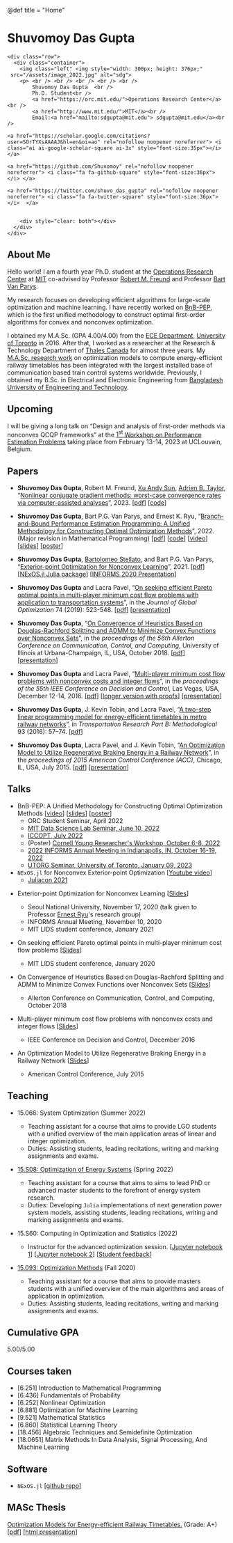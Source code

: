 @def title = "Home"

# Shuvomoy Das Gupta 

~~~
<div class="row">
  <div class="container">
    <img class="left" <img style="width: 300px; height: 376px;"
 src="/assets/image_2022.jpg" alt="sdg">
    <p> <br /> <br /> <br /> <br /> <br />  
        Shuvomoy Das Gupta  <br />
        Ph.D. Student<br />
        <a href="https://orc.mit.edu/">Operations Research Center</a><br />
        <a href="http://www.mit.edu/">MIT</a><br />
        Email:<a href="mailto:sdgupta@mit.edu"> sdgupta@mit.edu</a><br />
        
<a href="https://scholar.google.com/citations?user=SOrTYXsAAAAJ&hl=en&oi=ao" rel="nofollow noopener noreferrer"> <i class="ai ai-google-scholar-square ai-3x" style="font-size:35px"></i> </a>

<a href="https://github.com/Shuvomoy" rel="nofollow noopener noreferrer"> <i class="fa fa-github-square" style="font-size:36px"></i> </a>

<a href="https://twitter.com/shuvo_das_gupta" rel="nofollow noopener noreferrer"> <i class="fa fa-twitter-square" style="font-size:36px"></i>  </a>

              
    <div style="clear: both"></div>      
  </div>
</div>
~~~

## About Me

Hello world! I am a fourth year Ph.D. student at the [Operations Research Center](https://orc.mit.edu/) at [MIT](http://www.mit.edu/) co-advised by Professor [Robert M. Freund](https://mitmgmtfaculty.mit.edu/rfreund/) and Professor [Bart Van Parys](https://www.vanparys.xyz/). 

My research focuses on developing efficient algorithms for large-scale optimization and machine learning. I have recently worked on [BnB-PEP](https://arxiv.org/abs/2203.07305), which is the first unified methodology to construct optimal first-order algorithms for convex and nonconvex optimization.

I obtained my M.A.Sc. (GPA 4.00/4.00) from the [ECE Department,](https://www.ece.utoronto.ca/) [University of Toronto](https://www.utoronto.ca/) in 2016. After that, I worked as a researcher at the Research & Technology Department of [Thales Canada](https://www.thalesgroup.com/en/americas/canada) for almost three years. My [M.A.Sc. research work](https://www.sciencedirect.com/science/article/pii/S0191261516304830) on optimization models to compute energy-efficient railway timetables has been integrated with the largest installed base of communication based train control systems worldwide. Previously, I obtained my B.Sc. in Electrical and Electronic Engineering from [Bangladesh University of Engineering and Technology](http://www.buet.ac.bd/).

## Upcoming

I will be giving a long talk on “Design and analysis of first-order methods via nonconvex QCQP frameworks” at the [$1^\text{st}$ Workshop on Performance Estimation Problems](https://performanceestimation.github.io/PEP-talks/february_2023/program.html)  taking place from February 13-14, 2023 at UCLouvain, Belgium.

## Papers

- **Shuvomoy Das Gupta**, Robert M. Freund, [Xu Andy Sun](https://mitsloan.mit.edu/faculty/directory/andy-sun), [Adrien B. Taylor](https://adrientaylor.github.io/), “[Nonlinear conjugate gradient methods: worst-case convergence rates via computer-assisted analyses](https://arxiv.org/abs/2301.01530)”, 2023. [[pdf](https://arxiv.org/pdf/2301.01530.pdf)] [[code](https://github.com/Shuvomoy/NCG-PEP-code)] 

- **Shuvomoy Das Gupta**, Bart P.G. Van Parys, and Ernest K. Ryu, “[Branch-and-Bound Performance Estimation Programming: A Unified Methodology for Constructing Optimal Optimization Methods](https://arxiv.org/abs/2203.07305)”, 2022. (Major revision in Mathematical Programming) [[pdf](https://optimization-online.org/wp-content/uploads/2022/03/BnB_PEP_paper.pdf)] [[code](https://github.com/Shuvomoy/BnB-PEP-code)] [[video](https://youtu.be/sdYYFRxqbKQ)] [[slides](/assets/Sozi_presentations/bnb_pep_2022_presentation.html)] [[poster](/assets/Sozi_presentations/BnB_PEP_poster_final.pdf)]

- **Shuvomoy Das Gupta**, [Bartolomeo Stellato](https://stellato.io/), and Bart P.G. Van Parys, “[Exterior-point Optimization for Nonconvex Learning](https://arxiv.org/abs/2011.04552)”, 2021. [[pdf](https://optimization-online.org/2020/11/8099/)] [[NExOS.jl Julia package](https://github.com/Shuvomoy/NExOS.jl)] [[INFORMS 2020 Presentation](/assets/Sozi_presentations/INFORMS_Annual_Meeting_2020_presentation.html)]

- **Shuvomoy Das Gupta** and Lacra Pavel, “[On seeking efficient Pareto optimal points in multi-player minimum cost flow problems with application to transportation systems](https://link.springer.com/article/10.1007/s10898-019-00750-9)”, in the *Journal of Global Optimization* 74 (2019): 523-548. [[pdf](https://shuvomoy.github.io/Papers/Journal_of_Global_Optimization_19.pdf)] [[presentation](https://shuvomoy.github.io/Presentations/LIDS_2020_student_conference/LIDS_2020_student_conference.pdf)]

- **Shuvomoy Das Gupta**, “[On Convergence of Heuristics Based on Douglas-Rachford Splitting and ADMM to Minimize Convex Functions over Nonconvex Sets](https://ieeexplore.ieee.org/document/8636076)”, in the *proceedings of the 56th Allerton Conference on Communication, Control, and Computing*, University of Illinois at Urbana-Champaign, IL, USA, October 2018. [[pdf](https://shuvomoy.github.io/Papers/Allerton_2018.pdf)] [[presentation](https://shuvomoy.github.io/Presentations/Allerton_2018_Presentation/Allerton_2018_presentation_final.pdf)]


- **Shuvomoy Das Gupta** and Lacra Pavel, “[Multi-player minimum cost flow problems with nonconvex costs and integer flows](http://ieeexplore.ieee.org/document/7799446/)”, in the *proceedings of the 55th IEEE Conference on Decision and Control*, Las Vegas, USA, December 12-14, 2016. [[pdf](https://shuvomoy.github.io/Papers/Multi-player_minimum_cost_flow_problems_with_nonconvex_costs_and_integer_flows.pdf)] [[longer version with proofs](https://shuvomoy.github.io/Papers/CDC_2016_manuscript_Pareto_opt_with_proofs.pdf)] [[presentation](https://shuvomoy.github.io/Papers/CDC_2016_presentation.pdf)]


- **Shuvomoy Das Gupta**, J. Kevin Tobin, and Lacra Pavel, “[A two-step linear programming model for energy-efficient timetables in metro railway networks](http://www.sciencedirect.com/science/article/pii/S0191261516304830)”, in *Transportation Research Part B: Methodological* 93 (2016): 57–74. [[pdf](https://shuvomoy.github.io/Papers/A_two_step_linear_programming_model_for_energy_efficient_timetables_in_metro_railway_networks.pdf)] 

- **Shuvomoy Das Gupta**, Lacra Pavel, and J. Kevin Tobin, “[An Optimization Model to Utilize Regenerative Braking Energy in a Railway Network](http://ieeexplore.ieee.org/xpl/articleDetails.jsp?arnumber=7172268)”, in the *proceedings of 2015 American Control Conference (ACC)*, Chicago, IL, USA, July 2015. [[pdf](https://shuvomoy.github.io/Papers/An_Optimization_Model_to_Utilize_Regenerative_Braking_Energy_in_a_Railway_Network.pdf)] [[presentation](https://shuvomoy.github.io/Papers/ACC_presentation.svg)] 

## Talks

* BnB-PEP: A Unified Methodology for Constructing Optimal Optimization Methods  [[video](https://youtu.be/sdYYFRxqbKQ)] [[slides](/assets/Sozi_presentations/bnb_pep_2022_presentation.html)] [[poster](/assets/Sozi_presentations/BnB_PEP_poster_final.pdf)]
  * ORC Student Seminar, April 2022
  * [MIT Data Science Lab Seminar, June 10, 2022](https://dsl.mit.edu/branch-and-bound-performance-estimation-programming-unified-methodology-constructing-optimal)
  * [ICCOPT, July 2022](https://iccopt2022.lehigh.edu/)
  * (Poster) [Cornell Young Researcher's Workshop, October 6-8, 2022](https://www.orie.cornell.edu/orie-events/young-researchers-workshop) 
  * [2022 INFORMS Annual Meeting in Indianapolis, IN, October 16-19, 2022](https://meetings.informs.org/wordpress/indianapolis2022/)
  * [UTORG Seminar, University of Toronto, January 09, 2023](https://org.mie.utoronto.ca/student-seminar-with-shuvomoy-das-gupta/)
* `NExOS.jl`  for Nonconvex Exterior-point Optimization [[Youtube video](https://www.youtube.com/watch?v=SWQnAQmeVUg&ab_channel=TheJuliaProgrammingLanguage)]
  *  [Juliacon 2021](https://juliacon.org/2021/) 

- Exterior-point Optimization for Nonconvex Learning [[Slides](/assets/Sozi_presentations/INFORMS_Annual_Meeting_2020_presentation.html)]
  - Seoul National University, November 17, 2020 (talk given to Professor [Ernest Ryu](http://www.math.snu.ac.kr/~ernestryu/)'s research group)
  - INFORMS Annual Meeting, November 10, 2020
  - MIT LIDS student conference, January 2021
  
- On seeking efficient Pareto optimal points in multi-player minimum cost flow problems [[Slides](https://shuvomoy.github.io/Presentations/LIDS_2020_student_conference/LIDS_2020_student_conference.pdf)]

  - MIT LIDS student conference, January 2020

- On Convergence of Heuristics Based on Douglas-Rachford Splitting and ADMM to Minimize Convex Functions over Nonconvex Sets [[Slides](https://shuvomoy.github.io/Presentations/Allerton_2018_Presentation/Allerton_2018_presentation_final.pdf)]

  - Allerton Conference on Communication, Control, and Computing, October 2018

- Multi-player minimum cost flow problems with nonconvex costs and integer flows [[Slides](https://shuvomoy.github.io/Papers/CDC_2016_presentation.pdf)]

  - IEEE Conference on Decision and Control, December 2016

- An Optimization Model to Utilize Regenerative Braking Energy in a Railway Network [[Slides](https://shuvomoy.github.io/Papers/ACC_presentation.svg)]
  - American Control Conference, July 2015

## Teaching

- 15.066: System Optimization (Summer 2022)
    * Teaching assistant for a course that aims to provide LGO students with a unified overview of the main application areas of linear and integer optimization.
    * Duties: Assisting students, leading recitations, writing and marking assignments and exams.

- [15.S08: Optimization of Energy Systems](https://shuvomoy.github.io/Teaching/15.S08_Optimization_of_Energy_Systems_Syllabus_2022.pdf) (Spring 2022)
  * Teaching assistant for a course that aims to aims to lead PhD or advanced master students to the forefront of energy system research.
  * Duties: Developing `Julia` implementations of next generation power system models, assisting students, leading recitations, writing and marking assignments and exams.
- 15.S60: Computing in Optimization and Statistics (2022) 
  * Instructor for the advanced optimization session. [[Jupyter notebook 1](https://nbviewer.org/github/Shuvomoy/MIT_IAP_2022_15_S60_Advanced_Optimization_Session_Shuvo/blob/main/IAP%202022%20Advanced%20Optimization%20Session%201%20Convex.ipynb)] [[Jupyter notebook 2](https://nbviewer.org/github/Shuvomoy/MIT_IAP_2022_15_S60_Advanced_Optimization_Session_Shuvo/blob/main/IAP%202022%20Advanced%20Optimization%20Session%202%20MILP.ipynb)] [[Student feedback](https://shuvomoy.github.io/Teaching/IAP_2022_Teaching_Feedback_Shuvo.pdf)]
- [15.093: Optimization Methods](https://shuvomoy.github.io/Teaching/optimization_methods_syllabus2020.pdf) (Fall 2020)
  - Teaching assistant for a course that aims to provide masters students with a unified overview of the main algorithms and areas of application in optimization.
  - Duties: Assisting students, leading recitations, writing and marking assignments and exams.

## Cumulative GPA

5.00/5.00

## Courses taken
* [6.251] Introduction to Mathematical Programming	
* [6.436] Fundamentals of Probability
* [6.252] Nonlinear Optimization
* [6.881] Optimization for Machine Learning
* [9.521] Mathematical Statistics
* [6.860] Statistical Learning Theory
* [18.456] Algebraic Techniques and Semidefinite Optimization
* [18.0651] Matrix Methods In Data Analysis, Signal Processing, And Machine Learning

## Software

* `NExOS.jl` [[github repo](https://github.com/Shuvomoy/NExOS.jl)]


## MASc Thesis

[Optimization Models for Energy-efficient Railway Timetables.](https://tspace.library.utoronto.ca/handle/1807/74584) (Grade: A+) [[pdf](https://shuvomoy.github.io/Papers/Optimization_Models_for_Energy_efficient_Railway_Timetables_MASc_Shuvo.pdf)] [[html presentation](/assets/Sozi_presentations/MASc_Presentation.html)]

